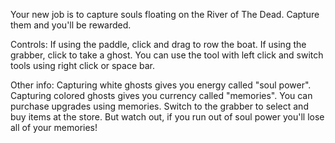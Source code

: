 Your new job is to capture souls floating on the River of The Dead. Capture them and you'll be rewarded.

Controls:
If using the paddle, click and drag to row the boat.
If using the grabber, click to take a ghost.
You can use the tool with left click and switch tools using right click or space bar.

Other info:
Capturing white ghosts gives you energy called "soul power".
Capturing colored ghosts gives you currency called "memories".
You can purchase upgrades using memories. Switch to the grabber to select and buy items at the store. But watch out, if you run out of soul power you'll lose all of your memories!
